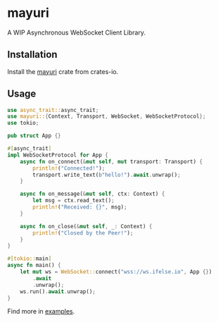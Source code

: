 # mayuri
A WIP Asynchronous WebSocket Client Library.

## Installation
Install the [mayuri](https://crates.io/crates/mayuri) crate from crates-io.

## Usage

```rs
use async_trait::async_trait;
use mayuri::{Context, Transport, WebSocket, WebSocketProtocol};
use tokio;

pub struct App {}

#[async_trait]
impl WebSocketProtocol for App {
    async fn on_connect(&mut self, mut transport: Transport) {
        println!("Connected!");
        transport.write_text(b"hello!").await.unwrap();
    }

    async fn on_message(&mut self, ctx: Context) {
        let msg = ctx.read_text();
        println!("Received: {}", msg);
    }

    async fn on_close(&mut self, _: Context) {
        println!("Closed by the Peer!");
    }
}

#[tokio::main]
async fn main() {
    let mut ws = WebSocket::connect("wss://ws.ifelse.io", App {})
        .await
        .unwrap();
    ws.run().await.unwrap();
}
```
Find more in [examples](../examples/).
